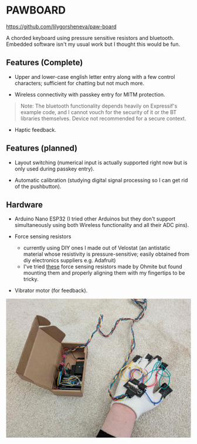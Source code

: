 # PAWBOARD

https://github.com/lilygorsheneva/paw-board

A chorded keyboard using pressure sensitive resistors and bluetooth. Embedded software isn't my usual work but I thought this would be fun. 

## Features (Complete)

* Upper and lower-case english letter entry along with a few control characters; sufficient for chatting but not much more. 

* Wireless connectivity with passkey entry for MITM protection. 
> Note: The bluetooth functionality depends heavily on Expressif's example code, and I cannot vouch for the security of it or the BT libraries themselves. Device not recommended for a secure context.

* Haptic feedback.

## Features (planned)

* Layout switching (numerical input is actually supported right now but is only used during passkey entry).

* Automatic calibration (studying digital signal processing so I can get rid of the pushbutton).

## Hardware 

* Arduino Nano ESP32 (I tried other Arduinos but they don't support simultaneously using both Wireless functionality and all their ADC pins).

* Force sensing resistors
    * currently using DIY ones I made out of Velostat (an antistatic material whose resistivity is pressure-sensitive; easily obtained from diy electronics suppliers e.g. Adafruit)
    * I've tried [these](https://www.digikey.com/en/products/detail/ohmite/FSR05BE/10127621) force sensing resistors made by Ohmite but found mounting them and properly aligning them with my fingertips to be tricky. 

* Vibrator motor (for feedback).

![device](device.jpg)